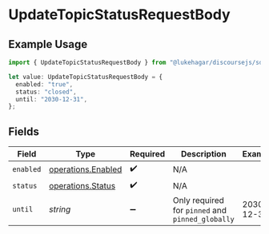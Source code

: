 # UpdateTopicStatusRequestBody

## Example Usage

```typescript
import { UpdateTopicStatusRequestBody } from "@lukehagar/discoursejs/sdk/models/operations";

let value: UpdateTopicStatusRequestBody = {
  enabled: "true",
  status: "closed",
  until: "2030-12-31",
};
```

## Fields

| Field                                                           | Type                                                            | Required                                                        | Description                                                     | Example                                                         |
| --------------------------------------------------------------- | --------------------------------------------------------------- | --------------------------------------------------------------- | --------------------------------------------------------------- | --------------------------------------------------------------- |
| `enabled`                                                       | [operations.Enabled](../../../sdk/models/operations/enabled.md) | :heavy_check_mark:                                              | N/A                                                             |                                                                 |
| `status`                                                        | [operations.Status](../../../sdk/models/operations/status.md)   | :heavy_check_mark:                                              | N/A                                                             |                                                                 |
| `until`                                                         | *string*                                                        | :heavy_minus_sign:                                              | Only required for `pinned` and `pinned_globally`                | 2030-12-31                                                      |